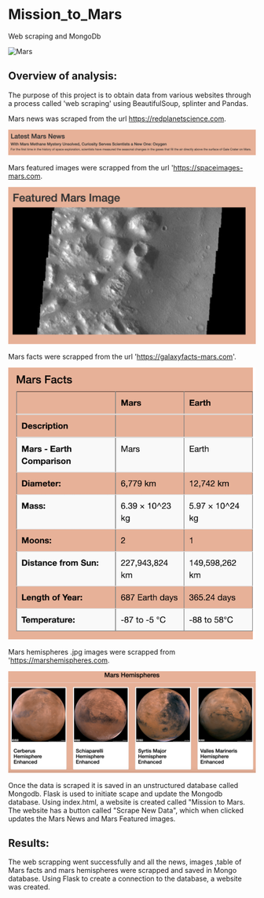# Mission_to_Mars

Web scraping and MongoDb

![Mars](https://www.science.org.au/curious/sites/default/files/article-banner-image/2-mars-banner.jpg)

## Overview of analysis:

The purpose of this project is to obtain data from various websites through a process called 'web scraping' using BeautifulSoup, splinter and Pandas.

Mars news was scraped from the url https://redplanetscience.com.  

![Mars_news](Resources/Mars_news.png)

Mars featured images were scrapped from the url 'https://spaceimages-mars.com.  

![Mars_images](Resources/Mars_images.png)

Mars facts were scrapped from the url 'https://galaxyfacts-mars.com'. 

![Mars_facts_table](Resources/Mars_facts.png)

Mars hemispheres .jpg images were scrapped from 'https://marshemispheres.com.

![Mars_hemispheres](Resources/Mars_hemispheres.png)

Once the data is scraped it is saved in an unstructured database called Mongodb. Flask is used to initiate scape and update the Mongodb database. Using index.html, a website is created called "Mission to Mars. The website has a button called "Scrape New Data", which when clicked updates the Mars News and Mars Featured images.

## Results:

The web scrapping went successfully and all the news, images ,table of Mars facts and mars hemispheres were scrapped and saved in Mongo database. Using Flask to create a connection to the database, a website was created.

